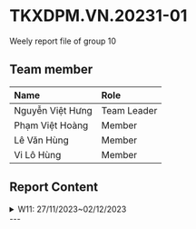 # TKXDPM.VN.20231-01

Weely report file of group 10

## Team member

| Name           | Role        |
| :------------- | :---------- |
| Nguyễn Việt Hưng | Team Leader |
| Phạm Việt Hoàng   | Member      |
| Lê Văn Hùng    | Member      |
| Vi Lô Hùng    | Member      |

## Report Content

<details>
  <summary>W11: 27/11/2023~02/12/2023 </summary>
<br>
<details>
<summary>Nguyễn Việt Hưng</summary>
<br>

- Assigned tasks:
  - Nhiệm vụ 1...

- Implementation details:
  - Pull Request(s): [Attach links to your pull requests here. You can attach multiple pull requests]()
  - Specific implementation details:
    - Chi tiết công việc

</details>

<details>
<summary>Phạm Việt Hoàng</summary>
<br>

- Assigned tasks:
  - Nhiệm vụ 1...

- Implementation details:
  - Pull Request(s): [Attach links to your pull requests here. You can attach multiple pull requests]()
  - Specific implementation details:
    - Chi tiết công việc

</details>

<details>
<summary>Lê Văn Hùng</summary>
<br>

- Assigned tasks:
  - Nhiệm vụ 1...

- Implementation details:
  - Pull Request(s): [Attach links to your pull requests here. You can attach multiple pull requests]()
  - Specific implementation details:
    - Chi tiết công việc

</details>

<details>
<summary>Vi Lô Hùng</summary>
<br>

- Assigned tasks:
  - Nhiệm vụ 1...

- Implementation details:
  - Pull Request(s): [Attach links to your pull requests here. You can attach multiple pull requests]()
  - Specific implementation details:
    - Chi tiết công việc

</details>

</details>
---

